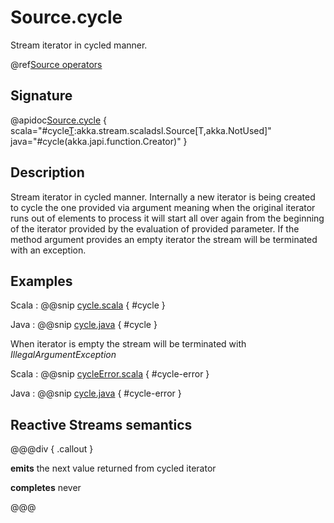 # Source.cycle

Stream iterator in cycled manner.

@ref[Source operators](../index.md#source-operators)

## Signature

@apidoc[Source.cycle](Source$) { scala="#cycle[T](f:()=&gt;Iterator[T]):akka.stream.scaladsl.Source[T,akka.NotUsed]" java="#cycle(akka.japi.function.Creator)" }


## Description

Stream iterator in cycled manner. Internally a new iterator is being created to cycle the one provided via argument meaning
when the original iterator runs out of elements to process it will start all over again from the beginning of the iterator
provided by the evaluation of provided parameter. If the method argument provides an empty iterator the stream will be 
terminated with an exception.

## Examples

Scala
:  @@snip [cycle.scala](/gemini-stream-tests/src/test/scala/gemini/stream/scaladsl/SourceSpec.scala) { #cycle }

Java
:  @@snip [cycle.java](/gemini-stream-tests/src/test/java/gemini/stream/javadsl/SourceTest.java) { #cycle }


When iterator is empty the stream will be terminated with _IllegalArgumentException_

Scala
:  @@snip [cycleError.scala](/gemini-stream-tests/src/test/scala/gemini/stream/scaladsl/SourceSpec.scala) { #cycle-error }

Java
:  @@snip [cycle.java](/gemini-stream-tests/src/test/java/gemini/stream/javadsl/SourceTest.java) { #cycle-error }

## Reactive Streams semantics

@@@div { .callout }

**emits** the next value returned from cycled iterator

**completes** never

@@@
